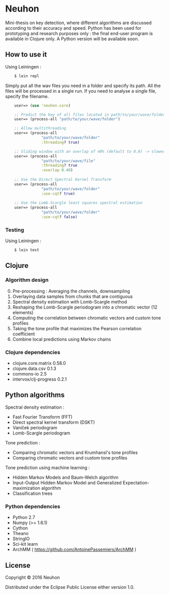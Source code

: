 # Neuhon

Mini-thesis on key detection, where 
different algorithms are discussed according to their accuracy and speed. 
Python has been used for prototyping and research purposes only : the final end-user program is available in Clojure only.
A Python version will be available soon.

## How to use it

Using Leiningen :

```sh
    $ lein repl
```

Simply put all the wav files you need in a folder and specify its path.
All the files will be processed in a single run. If you need to analyse
a single file, specify the filename.

```clj
    user=> (use 'neuhon.core)

    ;; Predict the key of all files located in path/to/your/wave/folder
    user=> (process-all "path/to/your/wave/folder")

    ;; Allow multithreading
    user=> (process-all 
                "path/to/your/wave/folder"
                :threading? true)

    ;; Sliding window with an overlap of 40% (default to 0.0) -> slower
    user=> (process-all 
                "path/to/your/wave/file"
                :threading? true
                :overlap 0.40)
				
    ;; Use the Direct Spectral Kernel Transform
    user=> (process-all 
                "path/to/your/wave/folder"
                :use-cqt? true)
				
    ;; Use the Lomb-Scargle least squares spectral estimation
    user=> (process-all 
                "path/to/your/wave/folder"
                :use-cqt? false)
```

### Testing

Using Leiningen :

```sh
    $ lein test
```

## Clojure

### Algorithm design

0) Pre-processing : Averaging the channels, downsampling
1) Overlaying data samples from chunks that are contiguous
2) Spectral density estimation with Lomb-Scargle method
3) Reshaping the Lomb-Scargle periodogram into a chromatic vector (12 elements)
4) Computing the correlation between chromatic vectors and custom tone profiles
5) Taking the tone profile that maximizes the Pearson correlation coefficient
6) Combine local predictions using Markov chains

### Clojure dependencies

- clojure.core.matrix 0.58.0
- clojure.data.csv 0.1.3
- commons-io 2.5
- intervox/clj-progress 0.2.1

## Python algorithms

Spectral density estimation :
- Fast Fourier Transform (FFT)
- Direct spectral kernel transform (DSKT)
- Vaníček periodogram
- Lomb-Scargle periodogram

Tone prediction :
- Comparing chromatic vectors and Krumhansl's tone profiles
- Comparing chromatic vectors and custom tone profiles

Tone prediction using machine learning :
- Hidden Markov Models and Baum-Welch algorithm
- Input-Output Hidden Markov Model and Generalized Expectation-maximization algorithm
- Classification trees

### Python dependencies

- Python 2.7
- Numpy (>= 1.6.1)
- Cython
- Theano
- StringIO
- Sci-kit learn
- ArchMM ( https://github.com/AntoinePassemiers/ArchMM )

## License

Copyright © 2016 Neuhon

Distributed under the Eclipse Public License either version 1.0.
